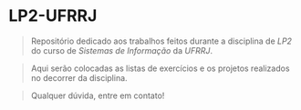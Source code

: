 # LP2-UFRRJ

> Repositório dedicado aos trabalhos feitos durante a disciplina de *LP2* do curso de *Sistemas de Informação* da *UFRRJ*.

> Aqui serão colocadas as listas de exercícios e os projetos realizados no decorrer da disciplina.

> Qualquer dúvida, entre em contato!
